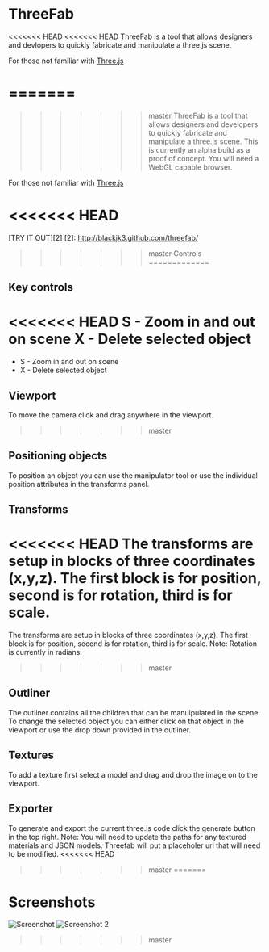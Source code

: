 ThreeFab	
=============

<<<<<<< HEAD
<<<<<<< HEAD
ThreeFab is a tool that allows designers and devlopers to quickly fabricate and manipulate a three.js scene.

For those not familiar with [Three.js][1] 

[1]: https://github.com/mrdoob/three.js
=======
=======
>>>>>>> master
ThreeFab is a tool that allows designers and developers to quickly fabricate and manipulate a three.js scene.  This is currently an alpha build as a proof of concept. You will need a WebGL capable browser.

For those not familiar with [Three.js][1] 

[1]: https://github.com/mrdoob/three.js

<<<<<<< HEAD
=======
[TRY IT OUT][2]
[2]: http://blackjk3.github.com/threefab/

>>>>>>> master
Controls
=============

Key controls
-------------
<<<<<<< HEAD
S - Zoom in and out on scene
X - Delete selected object
=======
* S - Zoom in and out on scene
* X - Delete selected object

Viewport
-------------
To move the camera click and drag anywhere in the viewport.  
>>>>>>> master

Positioning objects
-------------
To position an object you can use the manipulator tool or use the individual position attributes in the transforms panel.

Transforms
-------------
<<<<<<< HEAD
The transforms are setup in blocks of three coordinates (x,y,z).  The first block is for position, second is for rotation, third is for scale.
=======
The transforms are setup in blocks of three coordinates (x,y,z).  The first block is for position, second is for rotation, third is for scale.  Note: Rotation is currently in radians. 
>>>>>>> master

Outliner
-------------
The outliner contains all the children that can be manuipulated in the scene. To change the selected object you can either click on that object in the viewport or use the drop down provided in the outliner.

Textures
-------------
To add a texture first select a model and drag and drop the image on to the viewport.

Exporter
-------------
To generate and export the current three.js code click the generate button in the top right.  Note: You will need to update the paths for any textured materials and JSON models.  Threefab will put a placeholer url that will need to be modified.
<<<<<<< HEAD
>>>>>>> master
=======

Screenshots
=============
![Screenshot](http://blackjk3.github.com/threefab/assets/screenie0.jpg)
![Screenshot 2](http://blackjk3.github.com/threefab/assets/screenie1.jpg)
>>>>>>> master
